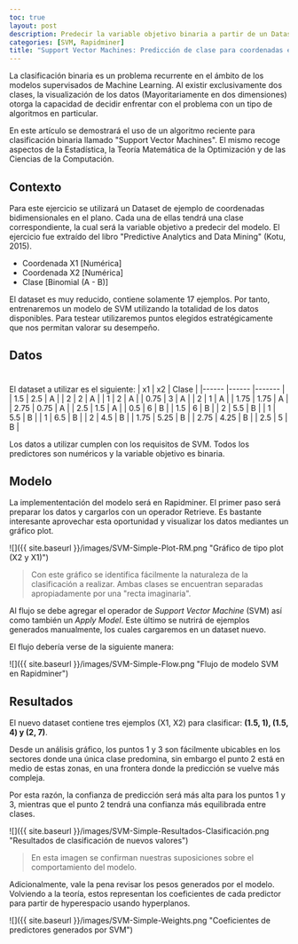 ```yaml
---
toc: true
layout: post
description: Predecir la variable objetivo binaria a partir de un Dataset reducido usando SVM con Kernel lineal. 
categories: [SVM, Rapidminer]
title: "Support Vector Machines: Predicción de clase para coordenadas en espacio 2D"
---
```


La clasificación binaria es un problema recurrente en el ámbito de los modelos supervisados de Machine Learning. Al existir exclusivamente dos clases, la visualización de los datos (Mayoritariamente en dos dimensiones) otorga la capacidad de decidir enfrentar con el problema con un tipo de algoritmos en particular.

En este artículo se demostrará el uso de un algoritmo reciente para clasificación binaria llamado "Support Vector Machines". El mismo recoge aspectos de la Estadística, la Teoría Matemática de la Optimización y de las Ciencias de la Computación.

## Contexto

Para este ejercicio se utilizará un Dataset de ejemplo de coordenadas bidimensionales en el plano. Cada una de ellas tendrá una clase correspondiente, la cual será la variable objetivo a predecir del modelo. El ejercicio fue extraído del libro "Predictive Analytics and Data Mining" (Kotu, 2015).

 - Coordenada X1 [Numérica]
 - Coordenada X2 [Numérica]
 - Clase [Binomial (A - B)]
 
El dataset es muy reducido, contiene solamente 17 ejemplos. Por tanto, entrenaremos un modelo de SVM utilizando la totalidad de los datos disponibles. Para testear utilizaremos puntos elegidos estratégicamente que nos permitan valorar su desempeño.

## Datos
#
El dataset a utilizar es el siguiente:
| x1   	| x2   	| Clase 	|
|------	|------	|-------	|
| 1.5  	| 2.5  	| A     	|
| 2    	| 2    	| A     	|
| 1    	| 2    	| A     	|
| 0.75 	| 3    	| A     	|
| 2    	| 1    	| A     	|
| 1.75 	| 1.75 	| A     	|
| 2.75 	| 0.75 	| A     	|
| 2.5  	| 1.5  	| A     	|
| 0.5  	| 6    	| B     	|
| 1.5  	| 6    	| B     	|
| 2    	| 5.5  	| B     	| 
| 1    	| 5.5  	| B     	|
| 1    	| 6.5  	| B     	|
| 2    	| 4.5  	| B     	|
| 1.75 	| 5.25 	| B     	|
| 2.75 	| 4.25 	| B     	|
| 2.5  	| 5    	| B     	|

Los datos a utilizar cumplen con los requisitos de SVM. Todos los predictores son numéricos y la variable objetivo es binaria.

## Modelo

La implemententación del modelo será en Rapidminer. El primer paso será preparar los datos y cargarlos con un operador Retrieve. Es bastante interesante aprovechar esta oportunidad y visualizar los datos mediantes un gráfico plot.

![]({{ site.baseurl }}/images/SVM-Simple-Plot-RM.png "Gráfico de tipo plot (X2 y X1)")

> Con este gráfico se identifica fácilmente la naturaleza de la clasificación a realizar. Ambas clases se encuentran separadas apropiadamente por una "recta imaginaria".
>

Al flujo se debe agregar el operador de _Support Vector Machine_ (SVM) así como también un _Apply Model_. Este último se nutrirá de ejemplos generados manualmente, los cuales cargaremos en un dataset nuevo.

El flujo debería verse de la siguiente manera:

![]({{ site.baseurl }}/images/SVM-Simple-Flow.png "Flujo de modelo SVM en Rapidminer")

## Resultados

El nuevo dataset contiene tres ejemplos (X1, X2) para clasificar: __(1.5, 1), (1.5, 4) y (2, 7)__.

Desde un análisis gráfico, los puntos 1 y 3 son fácilmente ubicables en los sectores donde una única clase predomina, sin embargo el punto 2 está en medio de estas zonas, en una frontera donde la predicción se vuelve más compleja. 

Por esta razón, la confianza de predicción será más alta para los puntos 1 y 3, mientras que el punto 2 tendrá una confianza más equilibrada entre clases.

![]({{ site.baseurl }}/images/SVM-Simple-Resultados-Clasificación.png "Resultados de clasificación de nuevos valores")

>En esta imagen se confirman nuestras suposiciones sobre el comportamiento del modelo.
>

Adicionalmente, vale la pena revisar los pesos generados por el modelo. Volviendo a la teoría, estos representan los coeficientes de cada predictor para partir de hyperespacio usando hyperplanos.

![]({{ site.baseurl }}/images/SVM-Simple-Weights.png "Coeficientes de predictores generados por SVM")